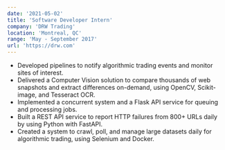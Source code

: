 ```yaml
---
date: '2021-05-02'
title: 'Software Developer Intern'
company: 'DRW Trading'
location: 'Montreal, QC'
range: 'May - September 2017'
url: 'https://drw.com'
---
```


- Developed pipelines to notify algorithmic trading events and monitor sites of interest.
- Delivered a Computer Vision solution to compare thousands of web snapshots and extract differences on-demand, using OpenCV, Scikit-image, and Tesseract OCR.
- Implemented a concurrent system and a Flask API service for queuing and processing jobs.
- Built a REST API service to report HTTP failures from 800+ URLs daily by using Python with FastAPI.
- Created a system to crawl, poll, and manage large datasets daily for algorithmic trading, using Selenium and Docker.
